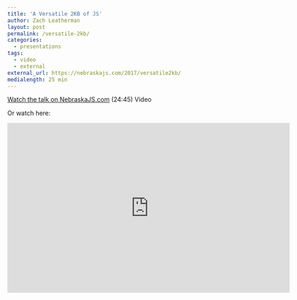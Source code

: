 ```yaml
---
title: 'A Versatile 2KB of JS'
author: Zach Leatherman
layout: post
permalink: /versatile-2kb/
categories:
  - presentations
tags:
  - video
  - external
external_url: https://nebraskajs.com/2017/versatile2kb/
medialength: 25 min
---
```


[Watch the talk on NebraskaJS.com](https://nebraskajs.com/2017/versatile2kb/) (24:45) <span class="tag video">Video</span>

Or watch here:

<div class="fluid-width-video-wrapper"><iframe class="youtube-player" type="text/html" width="640" height="385" src="http://www.youtube.com/embed/TUxTai00v1k/" frameborder="0" allowfullscreen></iframe></div>
